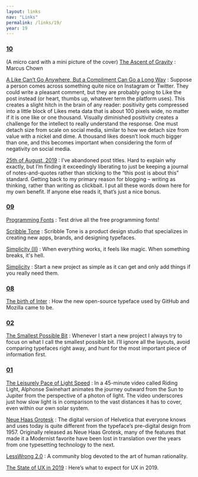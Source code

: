 ```yaml
---
layout: links
nav: "Links"
permalink: /links/19/
year: 19
---
```


<h3 id="10"><a href="#10">10</a></h3>

(A micro card with a mini picture of the cover)
[The Ascent of Gravity](https://marcuschown.com/book/the-ascent-of-gravity/)
: Marcus Chown

[A Like Can’t Go Anywhere, But a Compliment Can Go a Long Way](https://frankchimero.com/blog/2019/like-compliment/)
: Suppose a person comes across something quite nice on Instagram or Twitter. They could write a pleasant comment, but they are probably going to Like the post instead (or heart, thumbs up, whatever term the platform uses). This creates a slight hitch in the brain of any reader: positivity gets compressed into a little block of Likes meta data that is about 100 pixels wide, no matter if it is one like or one thousand. Visually diminished positivity creates a challenge for the intellect to really understand the response. One must detach size from scale on social media, similar to how we detach size from value with a nickel and dime. A thousand likes doesn’t look much bigger than one, and this becomes important when considering the form of negativity on social media.

[25th of August, 2019](http://danielgray.com/blog/250819)
: I’ve abandoned post titles. Hard to explain why exactly, but I’m finding it exceedingly liberating to just be keeping a journal of notes-and-quotes rather than sticking to the “this post is about this” standard. Getting back to my primary reason for blogging – writing as thinking, rather than writing as clickbait. I put all these words down here for my own benefit. If anyone else reads it, that’s just a nice bonus.

<h3 id="09"><a href="#09">09</a></h3>

[Programming Fonts](https://app.programmingfonts.org/)
: Test drive all the free programming fonts!

[Scribble Tone](https://www.scribbletone.com/)
: Scribble Tone is a product design studio that specializes in creating new apps, brands, and designing typefaces.

[Simplicity (II)](https://bastianallgeier.com/notes/simplicity-part-2)
: When everything works, it feels like magic. When something breaks, it's hell.

[Simplicity](https://bastianallgeier.com/notes/simplicity)
: Start a new project as simple as it can get and only add things if you really need them.

<h3 id="08"><a href="#08">08</a></h3>

[The birth of Inter](https://www.figma.com/blog/the-birth-of-inter/)
: How the new open-source typeface used by GitHub and Mozilla came to be.

<h3 id="02"><a href="#02">02</a></h3>

[The Smallest Possible Bit](https://buttondown.email/robinrendle/archive/c9577fc7-80f2-42bc-8e8d-4ec55a2fda2b)
: Whenever I start a new project I always try to focus on what I call the smallest possible bit. I’ll ignore all the layouts, avoid comparing typefaces right away, and hunt for the most important piece of information first.

<h3 id="01"><a href="#01">01</a></h3>

[The Leisurely Pace of Light Speed](https://kottke.org/17/01/the-leisurely-pace-of-light-speed)
: In a 45-minute video called Riding Light, Alphonse Swinehart animates the journey outward from the Sun to Jupiter from the perspective of a photon of light. The video underscores just how slow light is in comparison to the vast distances it has to cover, even within our own solar system.

[Neue Haas Grotesk](http://www.fontbureau.com/NHG/)
: The digital version of Helvetica that everyone knows and uses today is quite different from the typeface’s pre-digital design from 1957. Originally released as Neue Haas Grotesk, many of the features that made it a Modernist favorite have been lost in translation over the years from one typesetting technology to the next.

[LessWrong 2.0](https://www.lesswrong.com/)
: A community blog devoted to the art of human rationality.

[The State of UX in 2019](https://trends.uxdesign.cc/2019)
: Here’s what to expect for UX in 2019.
